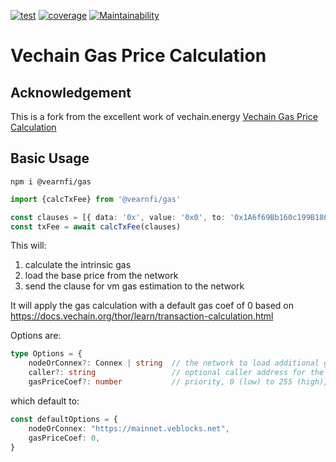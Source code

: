 [![test](https://github.com/vearnfi/gas/workflows/test/badge.svg)](https://github.com/vearnfi/gas/actions/workflows/test.yml) [![coverage](https://coveralls.io/repos/github/vearnfi/gas/badge.svg)](https://coveralls.io/github/vearnfi/gas) [![Maintainability](https://api.codeclimate.com/v1/badges/acc252babe2cf2fa6dc6/maintainability)](https://codeclimate.com/github/vearnfi/gas/maintainability)

# Vechain Gas Price Calculation

## Acknowledgement

This is a fork from the excellent work of vechain.energy [Vechain Gas Price Calculation](https://github.com/vechain-energy/gas)

## Basic Usage

```shell
npm i @vearnfi/gas
```

```ts
import {calcTxFee} from '@vearnfi/gas'

const clauses = [{ data: '0x', value: '0x0', to: '0x1A6f69Bb160c199B1862c83291d364836558AE8F' }]
const txFee = await calcTxFee(clauses)
```

This will:

1. calculate the intrinsic gas
2. load the base price from the network
3. send the clause for vm gas estimation to the network

It will apply the gas calculation with a default gas coef of 0 based on https://docs.vechain.org/thor/learn/transaction-calculation.html

Options are:

```ts
type Options = {
    nodeOrConnex?: Connex | string  // the network to load additional gas information from
    caller?: string                 // optional caller address for the vm gas estimation
    gasPriceCoef?: number           // priority, 0 (low) to 255 (high)}
```

which default to:

```ts
const defaultOptions = {
    nodeOrConnex: "https://mainnet.veblocks.net",
    gasPriceCoef: 0,
}
```
